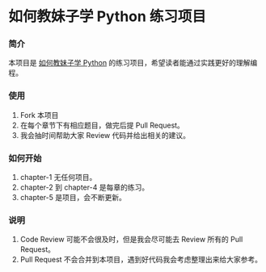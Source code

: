 # 如何教妹子学 Python 练习项目

### 简介
本项目是 [如何教妹子学 Python](http://py.defcoding.com) 的练习项目，希望读者能通过实践更好的理解编程。

### 使用
1. Fork 本项目
2. 在每个章节下有相应题目，做完后提 Pull Request。
3. 我会抽时间帮助大家 Review 代码并给出相关的建议。

### 如何开始
1. chapter-1 无任何项目。
2. chapter-2 到 chapter-4 是每章的练习。
3. chapter-5 是项目，会不断更新。

### 说明
1. Code Review 可能不会很及时，但是我会尽可能去 Review 所有的 Pull Request。
2. Pull Request 不会合并到本项目，遇到好代码我会考虑整理出来给大家参考。
